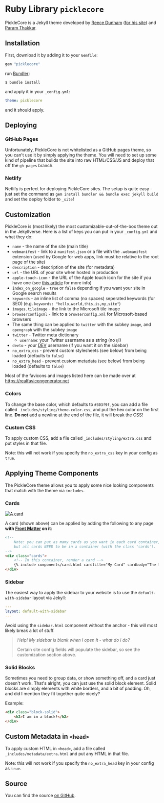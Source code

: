 # Ruby Library `picklecore`

PickleCore is a Jekyll theme developed by [Reece Dunham](https://github.com/RDIL) ([for his site](https://rdil.rocks)) and [Param Thakkar](https://github.com/paramt).

## Installation

First, download it by adding it to your `Gemfile`:

```ruby
gem "picklecore"
```

run [Bundler](https://bundler.io):

```shell
$ bundle install
```

and apply it in your `_config.yml`:

```yaml
theme: picklecore
```

and it should apply.

## Deploying

### GitHub Pages

Unfortunately, PickleCore is not whitelisted as a GitHub pages theme, so you can't use it by simply applying the theme. You will need to set up some kind of pipeline that bulids the site into raw HTML/CSS/JS and deploy that off the `gh-pages` branch.

### Netlify

Netlify is perfect for deploying PickleCore sites. The setup is quite easy - just set the command as `gem install bundler && bundle exec jekyll build` and set the deploy folder to `_site`!

## Customization

PickleCore is (most likely) the most customizable-out-of-the-box theme out in the Jekyllverse. Here is a list of keys you can put in your `_config.yml` and what they do:

* `name` - the name of the site (main title)
* `webmanifest` - link to a `manifest.json` or a file with the `.webmanifest` extension (used by Google for web apps, link must be relative to the root page of the site)
* `description` - description of the site (for metadata)
* `url` - the URL of your site when hosted in production
* `apple-touch-icon` - the URL of the Apple touch icon for the site if you have one (see [this article](https://www.computerhope.com/jargon/a/appletou.htm) for more info)
* `index_on_google` - `true` or `false` depending if you want your site in Google search results
* `keywords` - an inline list of comma (no spaces) seperated keywords (for SEO) (e.g. `keywords: "hello,world,this,is,my,site"`)
* `images.tileimage` - the link to the Microsoft tile image
* `browserconfigxml` - link to a `browserconfig.xml` for Microsoft-based browsers
* The same thing can be applied to `twitter` with the subkey `image`, and `opengraph` with the subkey `image`
* `twitter` - Twitter meta dictionary
  * `username`: your Twitter username as a string (no `@`!)
* `devto` - your [DEV](https://dev.to/) username (if you want it on the sidebar)
* `no_extra_css` - prevent custom stylesheets (see below) from being loaded (defaults to `false`)
* `no_extra_head` - prevent custom metadata (see below) from being loaded (defaults to `false`)

Most of the favicons and images listed here can be made over at https://realfavicongenerator.net

### Colors

To change the base color, which defaults to `#303f9f`, you can add a file called `_includes/styling/theme-color.css`,
and put the hex color on the first line. **Do not** add a newline at the end of the file, it will break the CSS!

### Custom CSS

To apply custom CSS, add a file called `_includes/styling/extra.css` and put styles in that file.

Note: this will not work if you specify the `no_extra_css` key in your config as `true`.

## Applying Theme Components

The PickleCore theme allows you to apply some nice looking components that match with the theme via `includes`.

### Cards

[![A card](https://raw.githubusercontent.com/RDIL/debugging-playground/master/card-example.png)](https://github.com/RDIL/PickleCore)

A card (shown above) can be applied by adding the following to any page **with [Front Matter](https://jekyllrb.com/docs/front-matter/) on it**:

```html
<!--
    Note: you can put as many cards as you want in each card container,
    but all cards NEED to be in a container (with the class 'cards').
-->
<div class="cards">
    <!-- In this container, render a card -->
    {% include components/card.html cardtitle="My Card" cardbody="The text of the card!" %}
</div>
```

### Sidebar

The easiest way to apply the sidebar to your website is to use the `default-with-sidebar` layout via Jekyll:

```yaml
---
layout: default-with-sidebar
---
```

Avoid using the `sidebar.html` component without the anchor - this will most likely break a lot of stuff.

> *Help! My sidebar is blank when I open it - what do I do?*
> 
> Certain site config fields will populate the sidebar, so see the customization section above.

### Solid Blocks

Sometimes you need to group data, or show something off, and a card just doesn't work.
That's alright, you can just use the solid block element.
Solid blocks are simply elements with white borders, and a bit of padding.
Oh, and did I mention they fit together quite nicely?

Example:

```html
<div class="block-solid">
    <h2>I am in a block!</h2>
</div>
```

## Custom Metadata in `<head>`

To apply custom HTML in `<head>`, add a file called `_includes/metadata/extra.html` and put any HTML in that file.

Note: this will not work if you specify the `no_extra_head` key in your config as `true`.

## Source

You can find the source [on GitHub](https://github.com/rdilweb/PickleCore).
